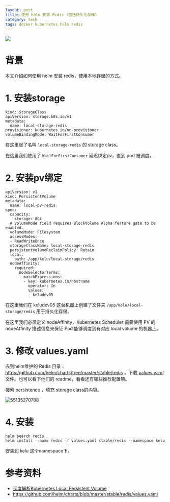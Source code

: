 ```yaml
---
layout: post
title: 使用 helm 安装 Redis (包括持久化存储)
category: tech
tags: docker kubernetes helm redis
---
```

![](https://cdn.kelu.org/blog/tags/k8s.jpg)

# 背景

本文介绍如何使用 helm 安装 redis，使用本地存储的方式。

# 1. 安装storage

```
kind: StorageClass
apiVersion: storage.k8s.io/v1
metadata:
  name: local-storage-redis
provisioner: kubernetes.io/no-provisioner
volumeBindingMode: WaitForFirstConsumer
```

在这里起了名叫 `local-storage-redis` 的 storage class。

在这里我们使用了 `WaitForFirstConsumer` 延迟绑定pv，直到 pod 被调度。

# 2. 安装pv绑定

```
apiVersion: v1
kind: PersistentVolume
metadata:
  name: local-pv-redis
spec:
  capacity:
    storage: 8Gi
  # volumeMode field requires BlockVolume Alpha feature gate to be enabled.
  volumeMode: Filesystem
  accessModes:
  - ReadWriteOnce
  storageClassName: local-storage-redis
  persistentVolumeReclaimPolicy: Retain
  local:
    path: /app/kelu/local-storage/redis
  nodeAffinity:
    required:
      nodeSelectorTerms:
      - matchExpressions:
        - key: kubernetes.io/hostname
          operator: In
          values:
          - keludev05
```

在这里我们在 keludev05 这台机器上创建了文件夹 `/app/kelu/local-storage/redis` 用于持久化存储。

在这里我们必须定义 nodeAffinity，Kubernetes Scheduler 需要使用 PV 的 nodeAffinity 描述信息来保证 Pod 能够调度到有对应 local volume 的机器上。

# 3. 修改 values.yaml

去到helm维护的 Redis 目录： <https://github.com/helm/charts/tree/master/stable/redis> ，下载 [values.yaml](https://github.com/helm/charts/raw/master/stable/redis/values.yaml) 文件。也可以看下他们的 readme，看看还有哪些推荐配置项。

搜索 persistence ，填充 storage class的内容。

![55135270788](https://cdn.kelu.org/blog/2019/02/1551352707888.jpg)

# 4. 安装

```
helm search redis
helm install --name redis -f values.yaml stable/redis --namespace kelu
```

安装到 kelu 这个namespace下。



# 参考资料

* [深度解析Kubernetes Local Persistent Volume](https://my.oschina.net/jxcdwangtao/blog/1934004)
* <https://github.com/helm/charts/blob/master/stable/redis/values.yaml>